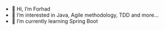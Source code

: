 - 👋 Hi, I’m Forhad
- 👀 I’m interested in Java, Agile methodology, TDD and more...
- 🌱 I’m currently learning Spring Boot


<!---
yodirh/yodirh is a ✨ special ✨ repository because its `README.md` (this file) appears on your GitHub profile.
You can click the Preview link to take a look at your changes.
--->
